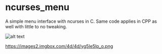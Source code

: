 # ncurses_menu

A simple menu interface with ncurses in C. Same code applies in CPP as well with little to no tweaking.

![alt text](https://images2.imgbox.com/36/5e/eGrRP5VU_o.pngg)

https://images2.imgbox.com/4d/4d/yg5Ie5lp_o.png
